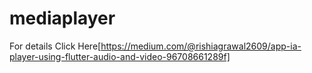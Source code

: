 # mediaplayer

For details Click Here[https://medium.com/@rishiagrawal2609/app-ia-player-using-flutter-audio-and-video-96708661289f]

